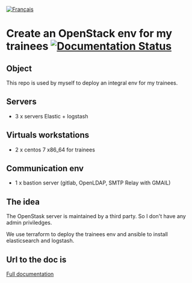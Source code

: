 [![Français](http://upload.wikimedia.org/wikipedia/commons/1/14/Flag_of_france.png "Française")](README-FR.md)

<h1>
  <span>Create an OpenStack env for my trainees</span>
  <a href='http://openstack-env-trainees.readthedocs.io/en/latest/?badge=latest'>
    <img src='https://readthedocs.org/projects/openstack-env-trainees/badge/?version=latest' alt='Documentation Status' />
  </a>
</h1>

## Object
This repo is used by myself to deploy an integral env for my trainees.

## Servers
- 3 x servers Elastic + logstash

## Virtuals workstations
- 2 x centos 7 x86_64 for trainees

## Communication env
- 1 x bastion server (gitlab, OpenLDAP, SMTP Relay with GMAIL)

## The idea
The OpenStask server is maintained by a third party. So I don't have any admin priviledges.

We use terraform to deploy the trainees env and ansible to install elasticsearch and logstash.

## Url to the doc is
[Full documentation](http://openstack-env-trainees.readthedocs.io/en/latest/)